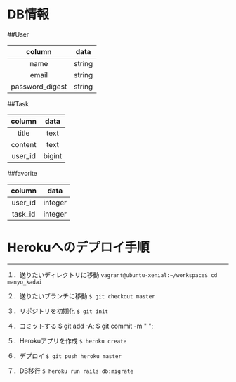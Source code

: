 # DB情報

##User

|column|data|
|:---:|:---:|
|name|string|
|email|string|
|password_digest|string|

##Task

|column|data|
|:---:|:---:|
|title|text|
|content|text|
|user_id|bigint|

##favorite

|column|data|
|:---:|:---:|
|user_id|integer|
|task_id|integer|


<!-- 見出し	# 見出しh1 -->
# Herokuへのデプロイ手順
---

<!-- インライン表示	`テキスト` -->
<!-- 番号付きリスト	1. テキスト -->
１．送りたいディレクトリに移動
`vagrant@ubuntu-xenial:~/workspace$ cd manyo_kadai`

２．送りたいブランチに移動
`$ git checkout master`

３．リポジトリを初期化
`$ git init`

４．コミットする
    $ git add -A;
    $ git commit -m "   ";

５．Herokuアプリを作成
`$ heroku create`

６．デプロイ
`$ git push heroku master`

７．DB移行
`$ heroku run rails db:migrate`
